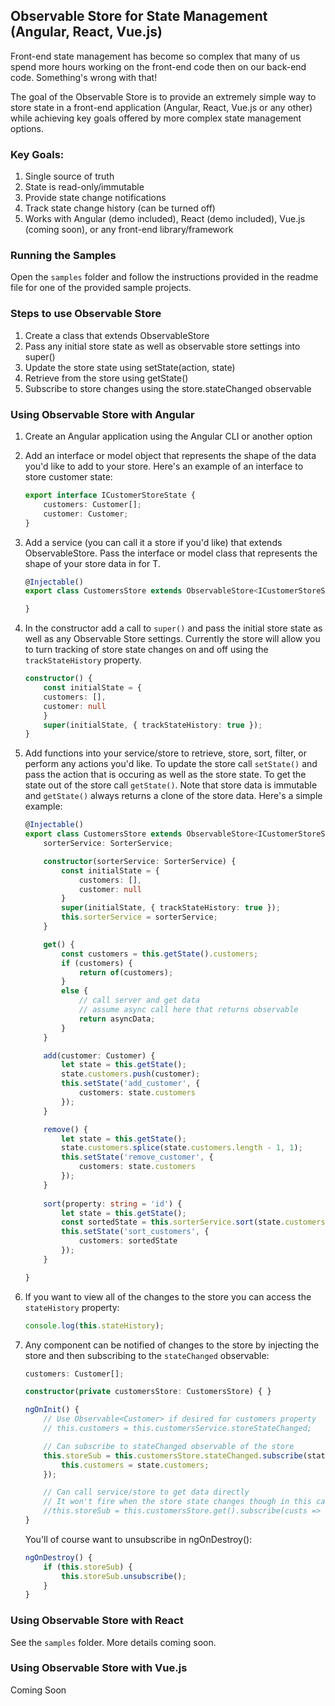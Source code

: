 ## Observable Store for State Management (Angular, React, Vue.js)

Front-end state management has become so complex that many of us spend more hours working on the front-end code then on our back-end code. Something's wrong with that!

The goal of the Observable Store is to provide an extremely simple way to store state in a front-end application (Angular, React, Vue.js or any other) while achieving key goals offered by more complex state management options.  

### Key Goals:
1. Single source of truth
1. State is read-only/immutable
1. Provide state change notifications
1. Track state change history (can be turned off)
1. Works with Angular (demo included), React (demo included), Vue.js (coming soon), or any front-end library/framework

### Running the Samples

Open the `samples` folder and follow the instructions provided in the readme file for one of the provided sample projects.

### Steps to use Observable Store

1. Create a class that extends ObservableStore
2. Pass any initial store state as well as observable store settings into super()
3. Update the store state using setState(action, state)
4. Retrieve from the store using getState()
5. Subscribe to store changes using the store.stateChanged observable

### Using Observable Store with Angular

1. Create an Angular application using the Angular CLI or another option

1. Add an interface or model object that represents the shape of the data you'd like to add to your store. Here's an example of an interface to store customer state:

    ``` typescript
    export interface ICustomerStoreState {
        customers: Customer[];
        customer: Customer;
    }
    ```

1. Add a service (you can call it a store if you'd like) that extends ObservableStore<T>. Pass the interface or model class that represents the shape of your store data in for T.

    ``` typescript
    @Injectable()
    export class CustomersStore extends ObservableStore<ICustomerStoreState> {

    }
    ```

1. In the constructor add a call to `super()` and pass the initial store state as well as any Observable Store settings. Currently the store will allow you to turn tracking of store state changes on and off using the `trackStateHistory` property.

    ``` typescript
    constructor() { 
        const initialState = {
        customers: [],
        customer: null
        }
        super(initialState, { trackStateHistory: true });
    }
    ```

1. Add functions into your service/store to retrieve, store, sort, filter, or perform any actions you'd like. To update the store call `setState()` and pass the action that is occuring as well as the store state. To get the state out of the store call `getState()`. Note that store data is immutable and `getState()` always returns a clone of the store data. Here's a simple example:

    ``` typescript
    @Injectable()
    export class CustomersStore extends ObservableStore<ICustomerStoreState> {
        sorterService: SorterService;

        constructor(sorterService: SorterService) { 
            const initialState = {
                customers: [],
                customer: null
            }
            super(initialState, { trackStateHistory: true });
            this.sorterService = sorterService;
        }

        get() {
            const customers = this.getState().customers;
            if (customers) {
                return of(customers);
            }
            else {
                // call server and get data
                // assume async call here that returns observable
                return asyncData;
            }
        }

        add(customer: Customer) {
            let state = this.getState();
            state.customers.push(customer);
            this.setState('add_customer', {
                customers: state.customers
            });
        }

        remove() {
            let state = this.getState();
            state.customers.splice(state.customers.length - 1, 1);
            this.setState('remove_customer', {
                customers: state.customers
            });
        }
        
        sort(property: string = 'id') {
            let state = this.getState();
            const sortedState = this.sorterService.sort(state.customers, property);
            this.setState('sort_customers', {
                customers: sortedState
            });
        }

    }
    ```

1. If you want to view all of the changes to the store you can access the `stateHistory` property:

    ``` typescript
    console.log(this.stateHistory);
    ```

1. Any component can be notified of changes to the store by injecting the store and then subscribing to the `stateChanged` observable:

    ``` typescript
    customers: Customer[];

    constructor(private customersStore: CustomersStore) { }

    ngOnInit() {
        // Use Observable<Customer> if desired for customers property
        // this.customers = this.customersService.storeStateChanged;

        // Can subscribe to stateChanged observable of the store
        this.storeSub = this.customersStore.stateChanged.subscribe(state => {
            this.customers = state.customers;
        });

        // Can call service/store to get data directly 
        // It won't fire when the store state changes though in this case
        //this.storeSub = this.customersStore.get().subscribe(custs => this.customers = custs);
    }
    ```

    You'll of course want to unsubscribe in ngOnDestroy():

    ``` typescript
    ngOnDestroy() {
        if (this.storeSub) {
            this.storeSub.unsubscribe();
        }        
    }
    ```

### Using Observable Store with React

See the `samples` folder. More details coming soon.

### Using Observable Store with Vue.js

Coming Soon